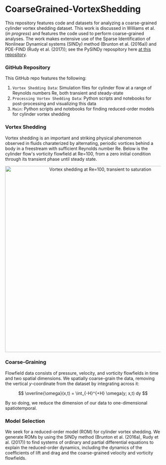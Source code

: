 # CoarseGrained-VortexShedding

This repository features code and datasets for analyzing a coarse-grained cylinder vortex shedding dataset. This work is discussed in Williams et al. (_in progress_) and features the code used to perform coarse-grained analyses. The work makes extensive use of the Sparse Identification of Nonlinear Dynamical systems (SINDy) method (Brunton et al. (2016a)) and PDE-FIND (Rudy et al. (2017)); see the PySINDy repospitory here [at this repository](https://github.com/dynamicslab/pysindy).



### GitHub Repository

This GitHub repo features the following:
1. `Vortex Shedding Data`: Simulation files for cylinder flow at a range of Reynolds numbers Re, both transient and steady-state
2. `Processing Vortex Shedding Data`: Python scripts and notebooks for post-processing and visualizing this data
3. `Main`: Python scripts and notebooks for finding reduced-order models for cylinder vortex shedding



### Vortex Shedding

Vortex shedding is an important and striking physical phenomenon observed in fluids charaterized by alternating, periodic vortices behind a body in a freestream with sufficient Reynolds number Re. Below is the cylinder flow's vorticity flowfield at Re=100, from a zero initial condition through its transient phase until steady state.

<p align="center">
	<img src="assets/W.gif" alt="Vortex shedding at Re=100, transient to saturation" width="600"/>
</p>



### Coarse-Graining

Flowfield data consists of pressure, velocity, and vorticity flowfields in time and two spatial dimensions. We spatially coarse-grain the data, removing the vertical $y$-coordinate from the dataset by integrating across it:

$$ \overline{\omega}(x,t) = \int_{-H}^{+H} \omega(y; x,t) dy $$

By so doing, we reduce the dimension of our data to one-dimensional spatiotemporal.



### Model Selection

We seek for a reduced-order model (ROM) for cylinder vortex shedding. We generate ROMs by using the SINDy method (Brunton et al. (2016a), Rudy et al. (2017)) to find systems of ordinary and partial differential equations to explain the reduced-order dynamics, including the dynamics of the coefficients of lift and drag and the coarse-grained velocity and vorticity flowfields.


